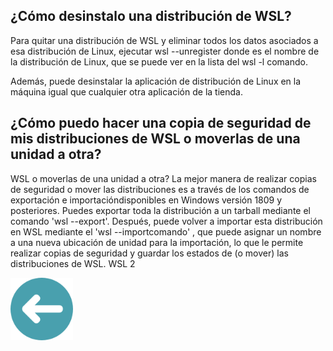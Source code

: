## ¿Cómo desinstalo una distribución de WSL?

Para quitar una distribución de WSL y eliminar todos los datos asociados a esa distribución de Linux, ejecutar
     wsl --unregister <distroName> donde <distroName> es el nombre de la distribución de Linux, que se puede ver en la lista del wsl -l comando.

Además, puede desinstalar la aplicación de distribución de Linux en la máquina igual que cualquier otra aplicación de la tienda.

## ¿Cómo puedo hacer una copia de seguridad de mis distribuciones de WSL o moverlas de una unidad a otra?

WSL o moverlas de una unidad a otra?
La mejor manera de realizar copias de seguridad o mover las distribuciones es a través de los comandos de exportación e importacióndisponibles en Windows versión 1809 y posteriores. Puedes exportar toda la distribución a un tarball mediante el comando     'wsl --export'. Después, puede volver a importar esta distribución en WSL mediante el 'wsl --importcomando' , que puede asignar un nombre a una nueva ubicación de unidad para la importación, lo que le permite realizar copias de seguridad y guardar los estados de (o mover) las distribuciones de WSL.
WSL 2








<a href="README.md"><img src="img/arrow.png" alt="Volver al README" width="100"></a>